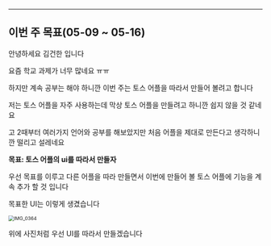 ----

이번 주 목표(05-09 ~ 05-16)
----

안녕하세요 김건한 입니다

요즘 학교 과제가 너무 많네요 ㅠㅠ

하지만 계속 공부는 해야 하니깐 이번 주는 토스 어플을 따라서 만들어 볼려고 합니다

저는 토스 어플을 자주 사용하는데 막상 토스 어플을 만들려고 하니깐 쉽지 않을 것 같네요

고 2때부터 여러가지 언어와 공부를 해보았지만 처음 어플을 제대로 만든다고 생각하니깐 떨리고 설레네요

**목표: 토스 어플의 ui를 따라서 만들자**

우선  목표를 이루고 다른 어플을 따라 만들면서 이번에 만들어 볼 토스 어플에 기능을 계속 추가 할 것 입니다

목표한 UI는 이렇게 생겼습니다

<img src="../../../IMG_0364.jpeg" alt="IMG_0364" style="zoom: 67%;" />

위에 사진처럼 우선 UI를 따라서 만들겠습니다
